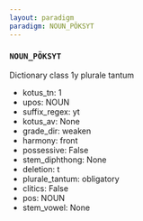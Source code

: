 ```yaml
---
layout: paradigm
paradigm: NOUN_PÖKSYT
---
```

### ` NOUN_PÖKSYT `

Dictionary class 1y plurale tantum
* kotus_tn: 1
* upos: NOUN
* suffix_regex: yt
* kotus_av: None
* grade_dir: weaken
* harmony: front
* possessive: False
* stem_diphthong: None
* deletion: t
* plurale_tantum: obligatory
* clitics: False
* pos: NOUN
* stem_vowel: None
